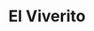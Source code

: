 ---
title: "El Viverito"
url: /ciudad-autonoma-de-buenos-aires/el-viverito/
shop: centro de jardinería
---